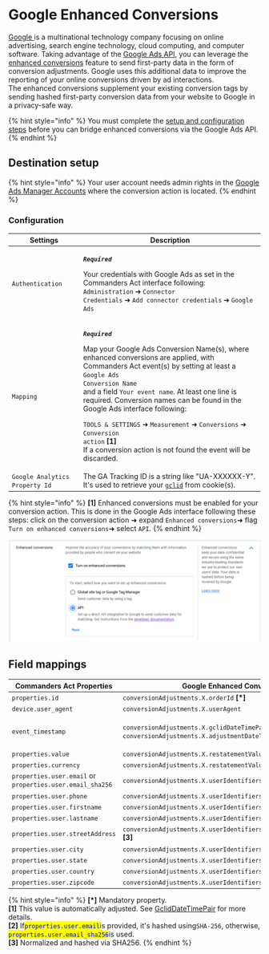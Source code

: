 # Google Enhanced Conversions

[Google ](https://about.google/)is a multinational technology company focusing on online advertising, search engine technology, cloud computing, and computer software. Taking advantage of the [Google Ads API](https://developers.google.com/google-ads/api/docs/start), you can leverage the [enhanced conversions](https://support.google.com/google-ads/answer/9888656) feature to send first-party data in the form of conversion adjustments. Google uses this additional data to improve the reporting of your online conversions driven by ad interactions.\
The enhanced conversions supplement your existing conversion tags by sending hashed first-party conversion data from your website to Google in a privacy-safe way.

{% hint style="info" %}
You must complete the [setup and configuration steps](https://support.google.com/google-ads/answer/11062876) before you can bridge enhanced conversions via the Google Ads API.
{% endhint %}

## Destination setup

{% hint style="info" %}
Your user account needs admin rights in the [Google Ads Manager Accounts](https://ads.google.com/intl/en/home/tools/manager-accounts/) where the conversion action is located.
{% endhint %}

### Configuration

| Settings                       | Description                                                                                                                                                                                                                                                                                                                                                                                                                                                                                                                                                                                                       |
| ------------------------------ | ----------------------------------------------------------------------------------------------------------------------------------------------------------------------------------------------------------------------------------------------------------------------------------------------------------------------------------------------------------------------------------------------------------------------------------------------------------------------------------------------------------------------------------------------------------------------------------------------------------------- |
| `Authentication`               | <p><em><strong><code>Required</code></strong></em></p><p>Your credentials with Google Ads as set in the Commanders Act interface following: <code>Administration</code> ➜ <code>Connector Credentials</code> ➜ <code>Add connector credentials</code> ➜ <code>Google Ads</code></p>                                                                                                                                                                                                                                                                                                                               |
| `Mapping`                      | <p><em><strong><code>Required</code></strong></em></p><p>Map your Google Ads Conversion Name(s), where enhanced conversions are applied, with Commanders Act event(s) by setting at least a <code>Google Ads Conversion Name</code><br>and a field <code>Your event name</code>. At least one line is required. Conversion names can be found in the Google Ads interface following:</p><p><code>TOOLS &#x26; SETTINGS</code> ➜ <code>Measurement</code> ➜ <code>Conversions</code> ➜ <code>Conversion action</code> <strong>[1]</strong><br>If a conversion action is not found the event will be discarded.</p> |
| `Google Analytics Property Id` | The GA Tracking ID is a string like "UA-XXXXXX-Y". It's used to retrieve your [`gclid`](https://support.google.com/google-ads/answer/9744275?hl=en) from cookie(s).                                                                                                                                                                                                                                                                                                                                                                                                                                               |

{% hint style="info" %}
**\[1]** Enhanced conversions must be enabled for your conversion action. This is done in the Google Ads interface following these steps: click on the conversion action ➜ expand `Enhanced conversions`➜ flag `Turn on enhanced conversions`➜ select `API`.
{% endhint %}

![Flag "Turn on enhanced conversion" and select "API".](../../../../.gitbook/assets/2.png)

## Field mappings

| Commanders Act Properties                                 | Google Enhanced Conversions Properties                                                                                                                                                    |
| --------------------------------------------------------- | ----------------------------------------------------------------------------------------------------------------------------------------------------------------------------------------- |
| `properties.id`                                           | `conversionAdjustments.X.orderId` **\[\*]**                                                                                                                                               |
| `device.user_agent`                                       | `conversionAdjustments.X.userAgent`                                                                                                                                                       |
| `event_timestamp`                                         | <p><code>conversionAdjustments.X.gclidDateTimePair.conversionDateTime</code> <strong>[1]</strong> and<br><code>conversionAdjustments.X.adjustmentDateTime</code> <strong>[1]</strong></p> |
| `properties.value`                                        | `conversionAdjustments.X.restatementValue.adjustedValue`                                                                                                                                  |
| `properties.currency`                                     | `conversionAdjustments.X.restatementValue.currencyCode`                                                                                                                                   |
| `properties.user.email` or `properties.user.email_sha256` | `conversionAdjustments.X.userIdentifiers.Y.hashedEmail` **\[2]**                                                                                                                          |
| `properties.user.phone`                                   | `conversionAdjustments.X.userIdentifiers.Y.hashedPhoneNumber` **\[3]**                                                                                                                    |
| `properties.user.firstname`                               | `conversionAdjustments.X.userIdentifiers.Y.addressInfo.hashedFirstName` **\[3]**                                                                                                          |
| `properties.user.lastname`                                | `conversionAdjustments.X.userIdentifiers.Y.addressInfo.hashedLastName` **\[3]**                                                                                                           |
| `properties.user.streetAddress`                           | `conversionAdjustments.X.userIdentifiers.Y.addressInfo.hashedStreetAddress` **\[3]**                                                                                                      |
| `properties.user.city`                                    | `conversionAdjustments.X.userIdentifiers.Y.addressInfo.city`                                                                                                                              |
| `properties.user.state`                                   | `conversionAdjustments.X.userIdentifiers.Y.addressInfo.state`                                                                                                                             |
| `properties.user.country`                                 | `conversionAdjustments.X.userIdentifiers.Y.addressInfo.countryCode`                                                                                                                       |
| `properties.user.zipcode`                                 | `conversionAdjustments.X.userIdentifiers.Y.addressInfo.postalCode`                                                                                                                        |

{% hint style="info" %}
**\[\*]** Mandatory property.\
**\[1]** This value is automatically adjusted. See [GclidDateTimePair](https://developers.google.com/google-ads/api/rest/reference/rest/v11/customers/uploadConversionAdjustments#gcliddatetimepair) for more details.\
**\[2]** If<mark style="color:blue;">`properties.user.email`</mark>is provided, it's hashed using`SHA-256`, otherwise, <mark style="color:blue;">`properties.user.email_sha256`</mark>is used.\
**\[3]** Normalized and hashed via SHA256.
{% endhint %}
